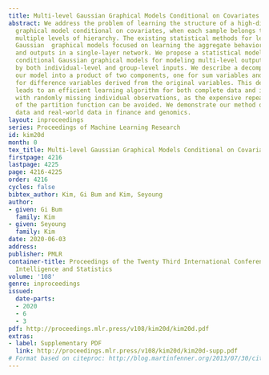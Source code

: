 ```yaml
---
title: Multi-level Gaussian Graphical Models Conditional on Covariates
abstract: We address the problem of learning the structure of a high-dimensional Gaussian
  graphical model conditional on covariates, when each sample belongs to groups at
  multiple levels of hierarchy. The existing statistical methods for learning covariate-conditioned
  Gaussian  graphical models focused on learning the aggregate behavior of inputs
  and outputs in a single-layer network. We propose a statistical model called multi-level
  conditional Gaussian graphical models for modeling multi-level output networks influenced
  by both individual-level and group-level inputs. We describe a decomposition of
  our model into a product of two components, one for sum variables and the other
  for difference variables derived from the original variables. This decomposition
  leads to an efficient learning algorithm for both complete data and incomplete data
  with randomly missing individual observations, as the expensive repeated computation
  of the partition function can be avoided. We demonstrate our method on simulated
  data and real-world data in finance and genomics.
layout: inproceedings
series: Proceedings of Machine Learning Research
id: kim20d
month: 0
tex_title: Multi-level Gaussian Graphical Models Conditional on Covariates
firstpage: 4216
lastpage: 4225
page: 4216-4225
order: 4216
cycles: false
bibtex_author: Kim, Gi Bum and Kim, Seyoung
author:
- given: Gi Bum
  family: Kim
- given: Seyoung
  family: Kim
date: 2020-06-03
address: 
publisher: PMLR
container-title: Proceedings of the Twenty Third International Conference on Artificial
  Intelligence and Statistics
volume: '108'
genre: inproceedings
issued:
  date-parts:
  - 2020
  - 6
  - 3
pdf: http://proceedings.mlr.press/v108/kim20d/kim20d.pdf
extras:
- label: Supplementary PDF
  link: http://proceedings.mlr.press/v108/kim20d/kim20d-supp.pdf
# Format based on citeproc: http://blog.martinfenner.org/2013/07/30/citeproc-yaml-for-bibliographies/
---
```


